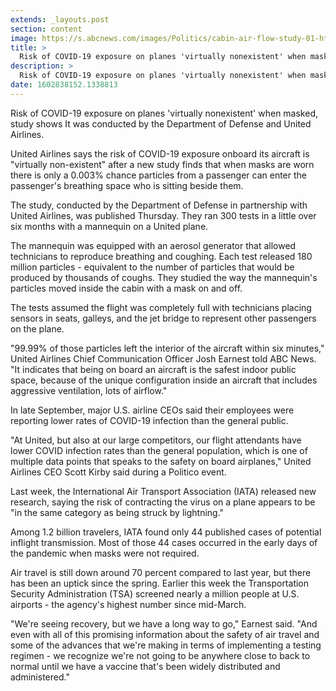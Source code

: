 ```yaml
--- 
extends: _layouts.post 
section: content 
image: https://s.abcnews.com/images/Politics/cabin-air-flow-study-01-ht-jef-201014_1602707084381_hpMain_16x9_992.jpg 
title: > 
  Risk of COVID-19 exposure on planes 'virtually nonexistent' when masked, study shows 
description: > 
  Risk of COVID-19 exposure on planes 'virtually nonexistent' when masked, study shows It was conducted by the Department of Defense and United Airlines.United Airlines says the risk of COVID-19 exposure onboard its aircraft is "virtually non-existent" after a new study finds that when masks are worn there is only a 0.003% chance particles from a passenger can enter the passenger's breathing space who is sitting beside them.The study, conducted by the Department of Defense in partnership with United Airlines, was published Thursday.Each test released 180 million particles - equivalent to the number of particles that would be produced by thousands of coughs."99.99% of those particles left the interior of the aircraft within six minutes," United Airlines Chief Communication Officer Josh Earnest told ABC News. 
date: 1602838152.1338813 
--- 
```

Risk of COVID-19 exposure on planes 'virtually nonexistent' when masked, study shows It was conducted by the Department of Defense and United Airlines.

United Airlines says the risk of COVID-19 exposure onboard its aircraft is "virtually non-existent" after a new study finds that when masks are worn there is only a 0.003% chance particles from a passenger can enter the passenger's breathing space who is sitting beside them.

The study, conducted by the Department of Defense in partnership with United Airlines, was published Thursday. They ran 300 tests in a little over six months with a mannequin on a United plane.

The mannequin was equipped with an aerosol generator that allowed technicians to reproduce breathing and coughing. Each test released 180 million particles - equivalent to the number of particles that would be produced by thousands of coughs. They studied the way the mannequin's particles moved inside the cabin with a mask on and off.

The tests assumed the flight was completely full with technicians placing sensors in seats, galleys, and the jet bridge to represent other passengers on the plane.

"99.99% of those particles left the interior of the aircraft within six minutes," United Airlines Chief Communication Officer Josh Earnest told ABC News. "It indicates that being on board an aircraft is the safest indoor public space, because of the unique configuration inside an aircraft that includes aggressive ventilation, lots of airflow."

In late September, major U.S. airline CEOs said their employees were reporting lower rates of COVID-19 infection than the general public.

"At United, but also at our large competitors, our flight attendants have lower COVID infection rates than the general population, which is one of multiple data points that speaks to the safety on board airplanes," United Airlines CEO Scott Kirby said during a Politico event.

Last week, the International Air Transport Association (IATA) released new research, saying the risk of contracting the virus on a plane appears to be "in the same category as being struck by lightning."

Among 1.2 billion travelers, IATA found only 44 published cases of potential inflight transmission. Most of those 44 cases occurred in the early days of the pandemic when masks were not required.

Air travel is still down around 70 percent compared to last year, but there has been an uptick since the spring. Earlier this week the Transportation Security Administration (TSA) screened nearly a million people at U.S. airports - the agency's highest number since mid-March.

"We're seeing recovery, but we have a long way to go," Earnest said. "And even with all of this promising information about the safety of air travel and some of the advances that we're making in terms of implementing a testing regimen - we recognize we're not going to be anywhere close to back to normal until we have a vaccine that's been widely distributed and administered."